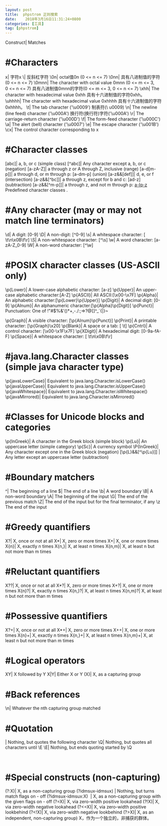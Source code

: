 ```yaml
---
layout: post
title:  phpstrom 正则搜索
date:    2018年3月16日11:31:24+0800
categories: [工具] 
tag: [phpstrom] 
---
```


Construct|
Matches
 

#Characters
===============


x|
字符x
\\|
反斜杠字符
\0n|
octal值0n (0 <= n <= 7)
\0nn|
具有八进制值的字符(0 <= n <= 7)
\0mnn|
The character with octal value 0mnn (0 <= m <= 3, 0 <= n <= 7)
具有八进制值0mnn的字符(0 <= m <= 3, 0 <= n <= 7)
\xhh|
The character with hexadecimal value 0xhh
具有十六进制值的字符0xhh。
\uhhhh|
The character with hexadecimal value 0xhhhh
具有十六进制值的字符0xhhhh。
\t|
The tab character ('\u0009')
制表符(\ u0009)
\n|
The newline (line feed) character ('\u000A')
换行符(换行符)字符('\u000A')
\r|
The carriage-return character ('\u000D')
\f|
The form-feed character ('\u000C')
\a|
The alert (bell) character ('\u0007')
\e|
The escape character ('\u001B')
\cx|
The control character corresponding to x
 

#Character classes
===============

[abc]|
a, b, or c (simple class)
[^abc]|
Any character except a, b, or c (negation)
[a-zA-Z]|
a through z or A through Z, inclusive (range)
[a-d[m-p]]|
a through d, or m through p: [a-dm-p] (union)
[a-z&&[def]]|
d, e, or f (intersection)
[a-z&&[^bc]]|
a through z, except for b and c: [ad-z] (subtraction)
[a-z&&[^m-p]]|
a through z, and not m through p: [a-lq-z](subtraction)
 
Predefined character classes
.

#Any character (may or may not match line terminators)
===============

\d|
A digit: [0-9]
\D|
A non-digit: [^0-9]
\s|
A whitespace character: [ \t\n\x0B\f\r]
\S|
A non-whitespace character: [^\s]
\w|
A word character: [a-zA-Z_0-9]
\W|
A non-word character: [^\w]
 

#POSIX character classes (US-ASCII only)
===============

\p{Lower}|
A lower-case alphabetic character: [a-z]
\p{Upper}|
An upper-case alphabetic character:[A-Z]
\p{ASCII}|
All ASCII:[\x00-\x7F]
\p{Alpha}|
An alphabetic character:[\p{Lower}\p{Upper}]
\p{Digit}|
A decimal digit: [0-9]
\p{Alnum}|
An alphanumeric character:[\p{Alpha}\p{Digit}]
\p{Punct}|
Punctuation: One of !"#$%&'()*+,-./:;=>?@[\]^_`{|}~
 
\p{Graph}|
A visible character: [\p{Alnum}\p{Punct}]
\p{Print}|
A printable character: [\p{Graph}\x20]
\p{Blank}|
A space or a tab: [ \t]
\p{Cntrl}|
A control character: [\x00-\x1F\x7F]
\p{XDigit}|
A hexadecimal digit: [0-9a-fA-F]
\p{Space}|
A whitespace character: [ \t\n\x0B\f\r]
 

#java.lang.Character classes (simple java character type)
===============

\p{javaLowerCase}|
Equivalent to java.lang.Character.isLowerCase()
\p{javaUpperCase}|
Equivalent to java.lang.Character.isUpperCase()
\p{javaWhitespace}|
Equivalent to java.lang.Character.isWhitespace()
\p{javaMirrored}|
Equivalent to java.lang.Character.isMirrored()
 

#Classes for Unicode blocks and categories
===============

\p{InGreek}|
A character in the Greek block (simple block)
\p{Lu}|
An uppercase letter (simple category)
\p{Sc}|
A currency symbol
\P{InGreek}|
Any character except one in the Greek block (negation)
[\p{L}&&[^\p{Lu}]] |
Any letter except an uppercase letter (subtraction)
 

#Boundary matchers
===============

^|
The beginning of a line
$|
The end of a line
\b|
A word boundary
\B|
A non-word boundary
\A|
The beginning of the input
\G|
The end of the previous match
\Z|
The end of the input but for the final terminator, if any
\z
The end of the input
 

#Greedy quantifiers
===============

X?|
X, once or not at all
X*|
X, zero or more times
X+|
X, one or more times
X{n}|
X, exactly n times
X{n,}|
X, at least n times
X{n,m}|
X, at least n but not more than m times
 

#Reluctant quantifiers
===============

X??|
X, once or not at all
X*?|
X, zero or more times
X+?|
X, one or more times
X{n}?|
X, exactly n times
X{n,}?|
X, at least n times
X{n,m}?|
X, at least n but not more than m times
 

#Possessive quantifiers
===============

X?+|
X, once or not at all
X*+|
X, zero or more times
X++|
X, one or more times
X{n}+|
X, exactly n times
X{n,}+|
X, at least n times
X{n,m}+|
X, at least n but not more than m times
 

#Logical operators
===============

XY|
X followed by Y
X|Y|
Either X or Y
(X)|
X, as a capturing group
 

#Back references
===============

\n|
Whatever the nth capturing group matched
 

#Quotation
===============

\|
Nothing, but quotes the following character
\Q|
Nothing, but quotes all characters until \E
\E|
Nothing, but ends quoting started by \Q
 
 

#Special constructs (non-capturing)
===============

(?:X)|
X, as a non-capturing group
(?idmsux-idmsux) |
Nothing, but turns match flags on - off
(?idmsux-idmsux:X)  |
X, as a non-capturing group with the given flags on - off
(?=X)|
X, via zero-width positive lookahead
(?!X)|
X, via zero-width negative lookahead
(?<=X)|
X, via zero-width positive lookbehind
(?<!X)|
X, via zero-width negative lookbehind
(?>X)|
X, as an independent, non-capturing group)
X，作为一个独立的，非捕获的群体。